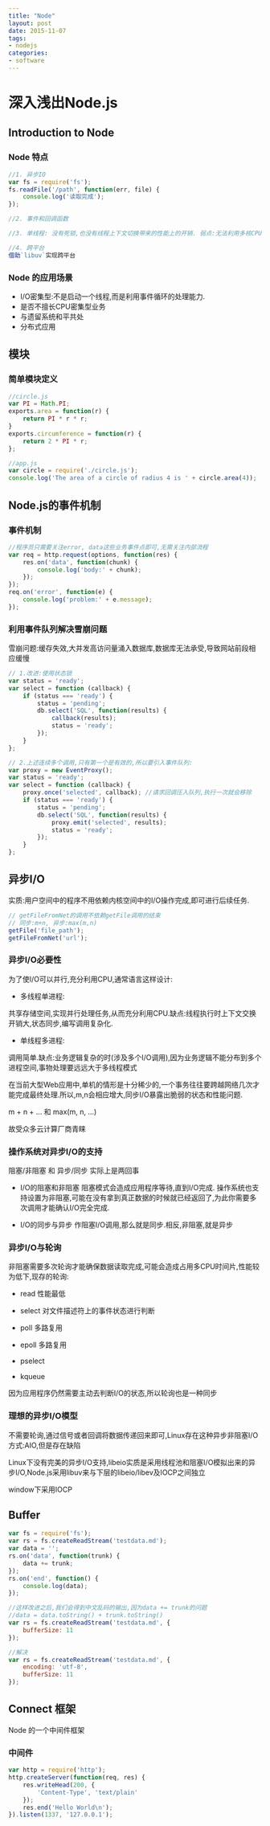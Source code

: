 ```yaml
---
title: "Node"
layout: post
date: 2015-11-07
tags:
- nodejs
categories:
- software
---
```


# 深入浅出Node.js

## Introduction to Node

### Node 特点
```javascript
//1. 异步IO
var fs = require('fs');
fs.readFile('/path', function(err, file) {
	console.log('读取完成');
});

//2. 事件和回调函数

//3. 单线程: 没有死锁,也没有线程上下文切换带来的性能上的开销. 弱点:无法利用多核CPU,错误会引起整个应用退出,大量计算将会占用CPU,导致无法继续调用异步	I/O

//4. 跨平台
借助`libuv`实现跨平台
```

### Node 的应用场景

- I/O密集型:不是启动一个线程,而是利用事件循环的处理能力.
- 是否不擅长CPU密集型业务
- 与遗留系统和平共处
- 分布式应用

## 模块

### 简单模块定义
```javascript
//circle.js
var PI = Math.PI;
exports.area = function(r) {
	return PI * r * r;
}
exports.circumference = function(r) {
	return 2 * PI * r;
};

//app.js
var circle = require('./circle.js');
console.log('The area of a circle of radius 4 is ' + circle.area(4));
```

## Node.js的事件机制

### 事件机制
```javascript
//程序员只需要关注error, data这些业务事件点即可,无需关注内部流程
var req = http.request(options, function(res) {
	res.on('data', function(chunk) {
		console.log('body:' + chunk);
	});
});
req.on('error', function(e) {
	console.log('problem:' + e.message);
});
```

### 利用事件队列解决雪崩问题

雪崩问题:缓存失效,大并发高访问量涌入数据库,数据库无法承受,导致网站前段相应缓慢

```javascript
// 1.改进:使用状态锁
var status = 'ready';
var select = function (callback) {
	if (status === 'ready') {
		status = 'pending';
		db.select('SQL', function(results) {
			callback(results);
			status = 'ready';
		});
	}
};

// 2.上述连续多个调用,只有第一个是有效的,所以要引入事件队列:
var proxy = new EventProxy();
var status = 'ready';
var select = function (callback) {
	proxy.once('selected', callback); //请求回调压入队列,执行一次就会移除
	if (status === 'ready') {
		status = 'pending';
		db.select('SQL', function(results) {
			proxy.emit('selected', results);
			status = 'ready';
		});
	}
};
```

## 异步I/O

实质:用户空间中的程序不用依赖内核空间中的I/O操作完成,即可进行后续任务.

```javascript
// getFileFromNet的调用不依赖getFile调用的结束
// 同步:m+n, 异步:max(m,n)
getFile('file_path');
getFileFromNet('url');
```

### 异步I/O必要性

为了使I/O可以并行,充分利用CPU,通常语言这样设计:

- 多线程单进程:

共享存储空间,实现并行处理任务,从而充分利用CPU.缺点:线程执行时上下文交换开销大,状态同步,编写调用复杂化.

- 单线程多进程:

调用简单.缺点:业务逻辑复杂的时(涉及多个I/O调用),因为业务逻辑不能分布到多个进程空间,事物处理要远远大于多线程模式

在当前大型Web应用中,单机的情形是十分稀少的,一个事务往往要跨越网络几次才能完成最终处理.所以,m,n会相应增大,同步I/O暴露出脆弱的状态和性能问题.

m + n + ... 和 max(m, n, ...)

故受众多云计算厂商青睐

### 操作系统对异步I/O的支持

阻塞/非阻塞 和 异步/同步 实际上是两回事

- I/O的阻塞和非阻塞
阻塞模式会造成应用程序等待,直到I/O完成. 操作系统也支持设置为非阻塞,可能在没有拿到真正数据的时候就已经返回了,为此你需要多次调用才能确认I/O完全完成.

- I/O的同步与异步
作阻塞I/O调用,那么就是同步.相反,非阻塞,就是异步

### 异步I/O与轮询

非阻塞需要多次轮询才能确保数据读取完成,可能会造成占用多CPU时间片,性能较为低下,现存的轮询:

- read
性能最低

- select
对文件描述符上的事件状态进行判断

- poll
多路复用

- epoll
多路复用

- pselect
- kqueue

因为应用程序仍然需要主动去判断I/O的状态,所以轮询也是一种同步

### 理想的异步I/O模型

不需要轮询,通过信号或者回调将数据传递回来即可,Linux存在这种异步非阻塞I/O方式:AIO,但是存在缺陷

Linux下没有完美的异步I/O支持,libeio实质是采用线程池和阻塞I/O模拟出来的异步I/O,Node.js采用libuv来与下层的libeio/libev及IOCP之间独立

window下采用IOCP

## Buffer

```javascript
var fs = require('fs');
var rs = fs.createReadStream('testdata.md');
var data = '';
rs.on('data', function(trunk) {
	data += trunk;
});
rs.on('end', function() {
	console.log(data);
});

//这样改进之后,我们会得到中文乱码的输出,因为data += trunk的问题
//data = data.toString() + trunk.toString()
var rs = fs.createReadStream('testdata.md', {
	bufferSize: 11
});

//解决
var rs = fs.createReadStream('testdata.md', {
	encoding: 'utf-8', 
	bufferSize: 11
});
```

## Connect 框架

Node 的一个中间件框架

### 中间件

```javascript
var http = require('http');
http.createServer(function(req, res) {
	res.writeHead(200, {
		'Content-Type', 'text/plain'
	});
	res.end('Hello World\n');
}).listen(1337, '127.0.0.1');
```
